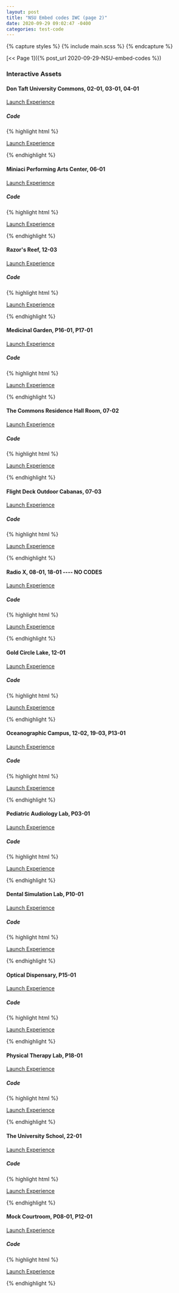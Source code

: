 ```yaml
---
layout: post
title: "NSU Embed codes IWC (page 2)"
date: 2020-09-29 09:02:47 -0400
categories: test-code
---
```


{% capture styles %}
{% include main.scss %}
{% endcapture %}

<style>
{{ styles | scssify }}
</style>

[<< Page 1]({% post_url 2020-09-29-NSU-embed-codes %})

### Interactive Assets

#### Don Taft University Commons, 02-01, 03-01, 04-01

<a alt="Launch Experience"
            href="https://www.youvisit.com/#/vte/?data-platform=v&data-link-type=immersive&data-inst=62610&data-type=inline-embed&data-image-width=100%&data-image-height=100%&data-loc=143141&data-ims-hide-panels=1">Launch
Experience</a>

##### Code

{% highlight html %}

<a alt="Launch Experience" href="https://www.youvisit.com/#/vte/?data-platform=v&data-link-type=immersive&data-inst=62610&data-type=inline-embed&data-image-width=100%&data-image-height=100%&data-loc=143141&data-ims-hide-panels=1">Launch Experience</a>

<script
  async="async"
  defer="defer"
  src="https://www.youvisit.com/tour/Embed/js3"
> </script>

{% endhighlight %}

#### Miniaci Performing Arts Center, 06-01

<a alt="Launch Experience"
            href="https://www.youvisit.com/#/vte/?data-platform=v&data-link-type=immersive&data-inst=62610&data-type=inline-embed&data-image-width=100%&data-image-height=100%&data-loc=143143&data-ims-hide-panels=1">Launch
Experience</a>

##### Code

{% highlight html %}

<a alt="Launch Experience" href="https://www.youvisit.com/#/vte/?data-platform=v&data-link-type=immersive&data-inst=62610&data-type=inline-embed&data-image-width=100%&data-image-height=100%&data-loc=143143&data-ims-hide-panels=1">Launch Experience</a>

<script
  async="async"
  defer="defer"
  src="https://www.youvisit.com/tour/Embed/js3"
> </script>

{% endhighlight %}

#### Razor's Reef, 12-03

<a alt="Launch Experience"
            href="https://www.youvisit.com/#/vte/?data-platform=v&data-link-type=immersive&data-inst=62610&data-type=inline-embed&data-image-width=100%&data-image-height=100%&data-loc=143145&data-ims-hide-panels=1">Launch
Experience</a>

##### Code

{% highlight html %}

<a alt="Launch Experience" href="https://www.youvisit.com/#/vte/?data-platform=v&data-link-type=immersive&data-inst=62610&data-type=inline-embed&data-image-width=100%&data-image-height=100%&data-loc=143145&data-ims-hide-panels=1">Launch Experience</a>

<script
  async="async"
  defer="defer"
  src="https://www.youvisit.com/tour/Embed/js3"
> </script>

{% endhighlight %}

#### Medicinal Garden, P16-01, P17-01

<a alt="Launch Experience"
            href="https://www.youvisit.com/#/vte/?data-platform=v&data-link-type=immersive&data-inst=62610&data-type=inline-embed&data-image-width=100%&data-image-height=100%&data-loc=143148&data-ims-hide-panels=1">Launch
Experience</a>

##### Code

{% highlight html %}

<a alt="Launch Experience" href="https://www.youvisit.com/#/vte/?data-platform=v&data-link-type=immersive&data-inst=62610&data-type=inline-embed&data-image-width=100%&data-image-height=100%&data-loc=143148&data-ims-hide-panels=1">Launch Experience</a>

<script
  async="async"
  defer="defer"
  src="https://www.youvisit.com/tour/Embed/js3"
> </script>

{% endhighlight %}

#### The Commons Residence Hall Room, 07-02

<a alt="Launch Experience"
            href="https://www.youvisit.com/#/vte/?data-platform=v&data-link-type=immersive&data-inst=62610&data-type=inline-embed&data-image-width=100%&data-image-height=100%&data-loc=143152&data-ims-hide-panels=1">Launch
Experience</a>

##### Code

{% highlight html %}

<a alt="Launch Experience" href="https://www.youvisit.com/#/vte/?data-platform=v&data-link-type=immersive&data-inst=62610&data-type=inline-embed&data-image-width=100%&data-image-height=100%&data-loc=143152&data-ims-hide-panels=1">Launch Experience</a>

<script
  async="async"
  defer="defer"
  src="https://www.youvisit.com/tour/Embed/js3"
> </script>

{% endhighlight %}

#### Flight Deck Outdoor Cabanas, 07-03

<a alt="Launch Experience"
            href="https://www.youvisit.com/#/vte/?data-platform=v&data-link-type=immersive&data-inst=62610&data-type=inline-embed&data-image-width=100%&data-image-height=100%&data-loc=143153&data-ims-hide-panels=1">Launch
Experience</a>

##### Code

{% highlight html %}

<a alt="Launch Experience" href="https://www.youvisit.com/#/vte/?data-platform=v&data-link-type=immersive&data-inst=62610&data-type=inline-embed&data-image-width=100%&data-image-height=100%&data-loc=143153&data-ims-hide-panels=1">Launch Experience</a>

<script
  async="async"
  defer="defer"
  src="https://www.youvisit.com/tour/Embed/js3"
> </script>

{% endhighlight %}

#### Radio X, 08-01, 18-01 ---- NO CODES

<a alt="Launch Experience"
            href="https://www.youvisit.com/#/vte/?data-platform=v&data-link-type=immersive&data-inst=62610&data-image-width=100%&data-image-height=100%&data-loc=143128&data-ims-hide-panels=1">Launch
Experience</a>

##### Code

{% highlight html %}

<a alt="Launch Experience" href="https://www.youvisit.com/#/vte/?data-platform=v&data-link-type=immersive&data-inst=62610&data-image-width=100%&data-image-height=100%&data-loc=143128&data-ims-hide-panels=1">Launch Experience</a>

<script
  async="async"
  defer="defer"
  src="https://www.youvisit.com/tour/Embed/js3"
> </script>

{% endhighlight %}

#### Gold Circle Lake, 12-01

<a alt="Launch Experience"
            href="https://www.youvisit.com/#/vte/?data-platform=v&data-link-type=immersive&data-inst=62610&data-type=inline-embed&data-image-width=100%&data-image-height=100%&data-loc=143157&data-ims-hide-panels=1">Launch
Experience</a>

##### Code

{% highlight html %}

<a alt="Launch Experience" href="https://www.youvisit.com/#/vte/?data-platform=v&data-link-type=immersive&data-inst=62610&data-type=inline-embed&data-image-width=100%&data-image-height=100%&data-loc=143157&data-ims-hide-panels=1">Launch Experience</a>

<script
  async="async"
  defer="defer"
  src="https://www.youvisit.com/tour/Embed/js3"
> </script>

{% endhighlight %}

#### Oceanographic Campus, 12-02, 19-03, P13-01

<a alt="Launch Experience"
            href="https://www.youvisit.com/#/vte/?data-platform=v&data-link-type=immersive&data-inst=62610&data-type=inline-embed&data-image-width=100%&data-image-height=100%&data-loc=143158&data-ims-hide-panels=1">Launch
Experience</a>

##### Code

{% highlight html %}

<a alt="Launch Experience" href="https://www.youvisit.com/#/vte/?data-platform=v&data-link-type=immersive&data-inst=62610&data-type=inline-embed&data-image-width=100%&data-image-height=100%&data-loc=143158&data-ims-hide-panels=1">Launch Experience</a>

<script
  async="async"
  defer="defer"
  src="https://www.youvisit.com/tour/Embed/js3"
> </script>

{% endhighlight %}

#### Pediatric Audiology Lab, P03-01

<a alt="Launch Experience"
            href="https://www.youvisit.com/#/vte/?data-platform=v&data-link-type=immersive&data-inst=62610&data-type=inline-embed&data-image-width=100%&data-image-height=100%&data-loc=143159&data-ims-hide-panels=1">Launch
Experience</a>

##### Code

{% highlight html %}

<a alt="Launch Experience" href="https://www.youvisit.com/#/vte/?data-platform=v&data-link-type=immersive&data-inst=62610&data-type=inline-embed&data-image-width=100%&data-image-height=100%&data-loc=143159&data-ims-hide-panels=1">Launch Experience</a>

<script
  async="async"
  defer="defer"
  src="https://www.youvisit.com/tour/Embed/js3"
> </script>

{% endhighlight %}

#### Dental Simulation Lab, P10-01

<a alt="Launch Experience"
            href="https://www.youvisit.com/#/vte/?data-platform=v&data-link-type=immersive&data-inst=62610&data-type=inline-embed&data-image-width=100%&data-image-height=100%&data-loc=143160&data-ims-hide-panels=1">Launch
Experience</a>

##### Code

{% highlight html %}

<a alt="Launch Experience" href="https://www.youvisit.com/#/vte/?data-platform=v&data-link-type=immersive&data-inst=62610&data-type=inline-embed&data-image-width=100%&data-image-height=100%&data-loc=143160&data-ims-hide-panels=1">Launch Experience</a>

<script
  async="async"
  defer="defer"
  src="https://www.youvisit.com/tour/Embed/js3"
> </script>

{% endhighlight %}

#### Optical Dispensary, P15-01

<a alt="Launch Experience"
            href="https://www.youvisit.com/#/vte/?data-platform=v&data-link-type=immersive&data-inst=62610&data-type=inline-embed&data-image-width=100%&data-image-height=100%&data-loc=143163&data-ims-hide-panels=1">Launch
Experience</a>

##### Code

{% highlight html %}

<a alt="Launch Experience" href="https://www.youvisit.com/#/vte/?data-platform=v&data-link-type=immersive&data-inst=62610&data-type=inline-embed&data-image-width=100%&data-image-height=100%&data-loc=143163&data-ims-hide-panels=1">Launch Experience</a>

<script
  async="async"
  defer="defer"
  src="https://www.youvisit.com/tour/Embed/js3"
> </script>

{% endhighlight %}

#### Physical Therapy Lab, P18-01

<a alt="Launch Experience"
            href="https://www.youvisit.com/#/vte/?data-platform=v&data-link-type=immersive&data-inst=62610&data-type=inline-embed&data-image-width=100%&data-image-height=100%&data-loc=143164&data-ims-hide-panels=1">Launch
Experience</a>

##### Code

{% highlight html %}

<a alt="Launch Experience" href="https://www.youvisit.com/#/vte/?data-platform=v&data-link-type=immersive&data-inst=62610&data-type=inline-embed&data-image-width=100%&data-image-height=100%&data-loc=143164&data-ims-hide-panels=1">Launch Experience</a>

<script
  async="async"
  defer="defer"
  src="https://www.youvisit.com/tour/Embed/js3"
> </script>

{% endhighlight %}

#### The University School, 22-01

<a alt="Launch Experience"
            href="https://www.youvisit.com/#/vte/?data-platform=v&data-link-type=immersive&data-inst=62610&data-type=inline-embed&data-image-width=100%&data-image-height=100%&data-loc=143165&data-ims-hide-panels=1">Launch
Experience</a>

##### Code

{% highlight html %}

<a alt="Launch Experience" href="https://www.youvisit.com/#/vte/?data-platform=v&data-link-type=immersive&data-inst=62610&data-type=inline-embed&data-image-width=100%&data-image-height=100%&data-loc=143165&data-ims-hide-panels=1">Launch Experience</a>

<script
  async="async"
  defer="defer"
  src="https://www.youvisit.com/tour/Embed/js3"
> </script>

{% endhighlight %}

#### Mock Courtroom, P08-01, P12-01

<a alt="Launch Experience"
            href="https://www.youvisit.com/#/vte/?data-platform=v&data-link-type=immersive&data-inst=62610&data-type=inline-embed&data-image-width=100%&data-image-height=100%&data-loc=143142&data-ims-hide-panels=1">Launch
Experience</a>

##### Code

{% highlight html %}

<a alt="Launch Experience" href="https://www.youvisit.com/#/vte/?data-platform=v&data-link-type=immersive&data-inst=62610&data-type=inline-embed&data-image-width=100%&data-image-height=100%&data-loc=143142&data-ims-hide-panels=1">Launch Experience</a>

<script
  async="async"
  defer="defer"
  src="https://www.youvisit.com/tour/Embed/js3"
> </script>

{% endhighlight %}

<script async="async" defer="defer" src="https://www.youvisit.com/tour/Embed/js3"></script>
